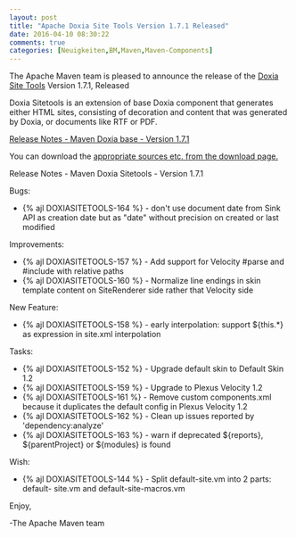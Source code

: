 ```yaml
---
layout: post
title: "Apache Doxia Site Tools Version 1.7.1 Released"
date: 2016-04-10 08:30:22
comments: true
categories: [Neuigkeiten,BM,Maven,Maven-Components]
---
```

The Apache Maven team is pleased to announce the release of the 
[Doxia Site Tools](http://maven.apache.org/doxia/doxia-sitetools/) Version 1.7.1, 
Released

Doxia Sitetools is an extension of base Doxia component that generates either 
HTML sites, consisting of decoration and content that was generated by Doxia, 
or documents like RTF or PDF.

<!-- more -->

[Release Notes - Maven Doxia base - Version 1.7.1](https://issues.apache.org/jira/secure/ReleaseNote.jspa?projectId=12317320&version=12334868&styleName=Text)
 
You can download the [appropriate sources etc. from the download page.][download]


Release Notes - Maven Doxia Sitetools - Version 1.7.1

Bugs:

 * {% ajl DOXIASITETOOLS-164 %} -  don't use document date from Sink API as creation date but as "date" without precision on created or last modified

Improvements:

 * {% ajl DOXIASITETOOLS-157 %} -  Add support for Velocity #parse and #include with relative paths
 * {% ajl DOXIASITETOOLS-160 %} -  Normalize line endings in skin template content on SiteRenderer side rather that Velocity side

New Feature:

 * {% ajl DOXIASITETOOLS-158 %} -  early interpolation: support ${this.*} as expression in site.xml interpolation

Tasks:

 * {% ajl DOXIASITETOOLS-152 %} -  Upgrade default skin to Default Skin 1.2
 * {% ajl DOXIASITETOOLS-159 %} -  Upgrade to Plexus Velocity 1.2
 * {% ajl DOXIASITETOOLS-161 %} -  Remove custom components.xml because it duplicates the default config in Plexus Velocity 1.2
 * {% ajl DOXIASITETOOLS-162 %} -  Clean up issues reported by 'dependency:analyze'
 * {% ajl DOXIASITETOOLS-163 %} -  warn if deprecated ${reports}, ${parentProject} or ${modules} is found

Wish:

 * {% ajl DOXIASITETOOLS-144 %} -  Split default-site.vm into 2 parts: default- site.vm and default-site-macros.vm

Enjoy,

-The Apache Maven team

[download]: http://maven.apache.org/doxia/doxia-sitetools/download.cgi
 
